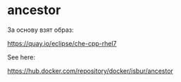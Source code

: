 # ancestor
За основу взят образ:

https://quay.io/eclipse/che-cpp-rhel7


See here:

https://hub.docker.com/repository/docker/isbur/ancestor
